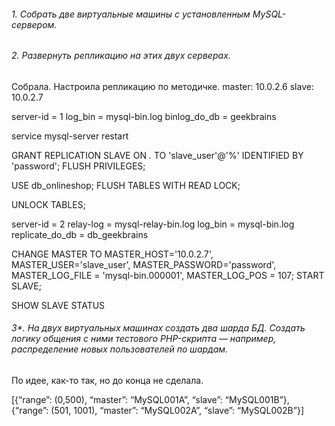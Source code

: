 ###### 1. Собрать две виртуальные машины с установленным MySQL-сервером.
###### 2. Развернуть репликацию на этих двух серверах.
Собрала. Настроила репликацию по методичке. 
master: 10.0.2.6
slave: 10.0.2.7

server-id = 1
log_bin = mysql-bin.log
binlog_do_db = geekbrains

service mysql-server restart

GRANT REPLICATION SLAVE ON *.* TO 'slave_user'@'%' IDENTIFIED BY 'password';
FLUSH PRIVILEGES;

USE db_onlineshop;
FLUSH TABLES WITH READ LOCK;

UNLOCK TABLES;

server-id = 2
relay-log = mysql-relay-bin.log
log_bin = mysql-bin.log
replicate_do_db = db_geekbrains


CHANGE MASTER TO MASTER_HOST='10.0.2.7', MASTER_USER='slave_user', MASTER_PASSWORD='password',
MASTER_LOG_FILE = 'mysql-bin.000001', MASTER_LOG_POS = 107;
START SLAVE;

SHOW SLAVE STATUS


###### 3*. На двух виртуальных машинах создать два шарда БД. Создать логику общения с ними тестового PHP-скрипта — например, распределение новых пользователей по шардам.
По идее, как-то так, но до конца не сделала.

[{“range”: (0,500), “master”: “MySQL001A”, “slave”: “MySQL001B”},
 {“range”: (501, 1001), “master”: “MySQL002A”, “slave”: “MySQL002B”}]
